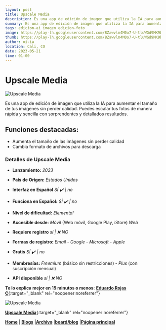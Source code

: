 ```yaml
---
layout: post
title: Upscale Media
description: Es una app de edición de imagen que utiliza la IA para aumentar el tamaño de tus imágenes sin perder calidad.
summary: Es una app de edición de imagen que utiliza la IA para aumentar el tamaño de tus imágenes sin perder calidad. Puedes escalar tus fotos de manera rápida y sencilla.
tags: edicion-ai imagen edicion-foto
image: https://play-lh.googleusercontent.com/8Zawvlm4M0o7-U-tluWGd9MK9bJg8gIbvEt8xOunQkwayQcikKhjeoxRbsH6g55Yvwcc
thumb: https://play-lh.googleusercontent.com/8Zawvlm4M0o7-U-tluWGd9MK9bJg8gIbvEt8xOunQkwayQcikKhjeoxRbsH6g55Yvwcc
author: oi-ia
location: Cali, CO
date: 2023-05-21
time: 01:00
---
```


# Upscale Media

![Upscale Media](https://play-lh.googleusercontent.com/8Zawvlm4M0o7-U-tluWGd9MK9bJg8gIbvEt8xOunQkwayQcikKhjeoxRbsH6g55Yvwcc)

Es una app de edición de imagen que utiliza la IA para aumentar el tamaño de tus imágenes sin perder calidad. Puedes escalar tus fotos de manera rápida y sencilla con sorprendentes y detallados resultados.

## Funciones destacadas:

- Aumenta el tamaño de las imágenes sin perder calidad
- Cambia formato de archivos para descarga

### Detalles de Upscale Media

- **Lanzamiento:**
  _2023_

- **País de Origen:**
  _Estados Unidos_

- **Interfaz en Español**
  _SÍ ✔️ | no_

- **Funciona en Español:**
  _SÍ ✔️ | no_

- **Nivel de dificultad:**
  _Elemental_

- **Accesible desde:**
  _Móvil_ (Web móvil, Google Play, iStore)
  _Web_

- **Requiere registro**
  _sí | ❌ NO_

- **Formas de registro:**
  _Email_ - _Google_ - _Microsoft_ - _Apple_

- **Gratis**
  _SÍ ✔️ | no_

- **Membresías:**
  _Freemium_ (básico sin restricciones) - _Plus_ (con suscripción mensual)

- **API disponible**
  _sí | ❌ NO_

**Te lo explica mejor en 15 minutos o menos:**
[**Eduardo Rojas C**](https://www.youtube.com/watch?v=Rnm1QPAluxg){:target="\_blank" rel="noopener noreferrer"}

![Upscale Media](https://play-lh.googleusercontent.com/8Zawvlm4M0o7-U-tluWGd9MK9bJg8gIbvEt8xOunQkwayQcikKhjeoxRbsH6g55Yvwcc)

[**Upscale Media**](https://www.upscale.media/es){:target="\_blank" rel="noopener noreferrer"}

[**Home**](https://lucfreelance.github.io/board/) | [**Blogs**](https://oportunidadesilimitadas.com/blogs/_site/index.html) |[**Archivo**](https://lucfreelance.github.io/board/archive/) |[**board/blog**](https://lucfreelance.github.io/board/blog/) |[**Página principal**](https://oportunidadesilimitadas.com)
